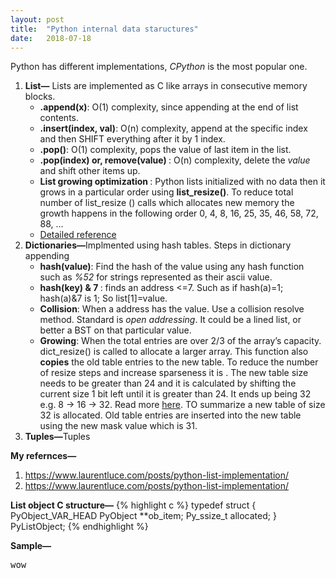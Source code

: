 ```yaml
---
layout: post
title:  "Python internal data staructures"
date:   2018-07-18
---
```


<p class="intro">Python has different implementations, <i>CPython</i> is the most popular one. </p>
<ol>
  <li><b>List—</b> Lists are implemented as C like arrays in consecutive memory blocks.
      <ul>
        <li><b>.append(x)</b>: O(1) complexity, since appending at the end of list contents. </li>
        <li><b>.insert(index, val)</b>: O(n) complexity, append at the specific index and then SHIFT everything after it by 1 index.</li>
        <li><b>.pop()</b>: O(1) complexity, pops the value of last item in the list. </li>
        <li><b>.pop(index) or, remove(value) </b>: O(n) complexity, delete the <i>value</i> and shift other items up. </li>
        <li><b>List growing optimization </b>: Python lists initialized with no data then it grows in a particular order using <b>list_resize()</b>. To reduce total number of list_resize () calls which allocates new memory the growth happens in the following order 0, 4, 8, 16, 25, 35, 46, 58, 72, 88, …</li>
        <li><a href="https://www.laurentluce.com/posts/python-list-implementation/">Detailed reference</a></li>
      </ul>

  </li>
  <li><b>Dictionaries—</b>Implmented using hash tables. Steps in dictionary appending
      <ul>
        <li><b>hash(value)</b>: Find the hash of the value using any hash function such as <i>%52</i> for strings represented as their ascii value.  </li>
        <li><b>hash(key) &amp;	7 </b>: finds an address <=7. Such as if hash(a)=1; hash(a)&amp;7 is 1; So list[1]=value. </li>
        <li><b>Collision</b>: When a address has the value. Use a collision resolve method. Standard is <i>open addressing</i>. It could be a lined list, or better a BST on that particular value. </li>
        <li><b>Growing</b>: When the total entries are over 2/3 of the array’s capacity. dict_resize() is called to allocate a larger array. This function also <b>copies</b> the old table entries to the new table. To reduce the number of resize steps and increase sparseness it is . The new table size needs to be greater than 24 and it is calculated by shifting the current size 1 bit left until it is greater than 24. It ends up being 32 e.g. 8 -> 16 -> 32. Read more <a href="https://www.laurentluce.com/posts/python-dictionary-implementation/">here</a>. TO summarize a new table of size 32 is allocated. Old table entries are inserted into the new table using the new mask value which is 31.</li>
      </ul>
  <li><b>Tuples—</b>Tuples </li>
</ol>


<b>My refernces—</b>
1. https://www.laurentluce.com/posts/python-list-implementation/
2. https://www.laurentluce.com/posts/python-list-implementation/


<b>List  object C structure—</b>
{% highlight c %}
typedef struct {
    PyObject_VAR_HEAD
    PyObject **ob_item;
    Py_ssize_t allocated;
} PyListObject;
{% endhighlight %}


<b>Sample—</b>
<pre>wow </pre>
